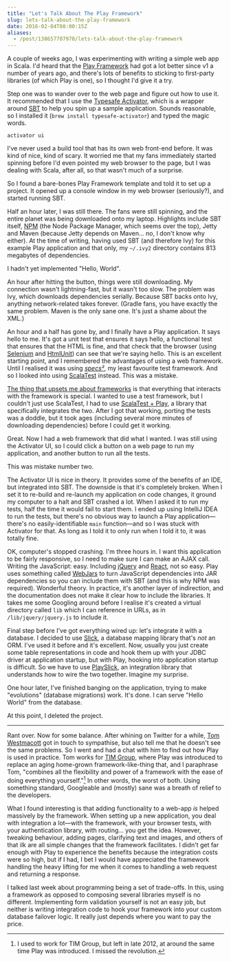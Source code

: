 ```yaml
---
title: "Let's Talk About The Play Framework"
slug: lets-talk-about-the-play-framework
date: 2016-02-04T08:00:15Z
aliases:
  - /post/138657707970/lets-talk-about-the-play-framework
---
```


A couple of weeks ago, I was experimenting with writing a simple web app in Scala. I'd heard that the [Play Framework][] had got a lot better since v1 a number of years ago, and there's lots of benefits to sticking to first-party libraries (of which Play is one), so I thought I'd give it a try.

<!--more-->

Step one was to wander over to the web page and figure out how to use it. It recommended that I use the [Typesafe Activator][], which is a wrapper around [SBT][] to help you spin up a sample application. Sounds reasonable, so I installed it (`brew install typesafe-activator`) and typed the magic words.

    activator ui

I've never used a build tool that has its own web front-end before. It was kind of nice, kind of scary. It worried me that my fans immediately started spinning before I'd even pointed my web browser to the page, but I was dealing with Scala, after all, so that wasn't much of a surprise.

So I found a bare-bones Play Framework template and told it to set up a project. It opened up a console window in my web browser (seriously?), and started running SBT.

Half an hour later, I was still there. The fans were still spinning, and the entire planet was being downloaded onto my laptop. Highlights include SBT itself, [NPM][] (the Node Package Manager, which seems over the top), Jetty and Maven (because Jetty depends on Maven… no, I don't know why either). At the time of writing, having used SBT (and therefore Ivy) for this example Play application and that only, my `~/.ivy2` directory contains 813 megabytes of dependencies.

I hadn't yet implemented "Hello, World".

An hour after hitting the button, things were still downloading. My connection wasn't lightning-fast, but it wasn't too slow. The problem was Ivy, which downloads dependencies serially. Because SBT backs onto Ivy, anything network-related takes forever. (Gradle fans, you have exactly the same problem. Maven is the only sane one. It's just a shame about the XML.)

An hour and a half has gone by, and I finally have a Play application. It says hello to me. It's got a unit test that ensures it says hello, a functional test that ensures that the HTML is fine, and that check that the browser (using [Selenium][] and [HtmlUnit][]) can see that we're saying hello. This is an excellent starting point, and I remembered the advantages of using a web framework. Until I realised it was using [_specs²_][specs2], my least favourite test framework. And so I looked into using [ScalaTest][] instead. This was a mistake.

[The thing that upsets me about frameworks][don't call us. we'll call you.] is that everything that interacts with the framework is special. I wanted to use a test framework, but I couldn't just use ScalaTest, I had to use [ScalaTest + Play][], a library that specifically integrates the two. After I got that working, porting the tests was a doddle, but it took ages (including several more minutes of downloading dependencies) before I could get it working.

Great. Now I had a web framework that did what I wanted. I was still using the Activator UI, so I could click a button on a web page to run my application, and another button to run all the tests.

This was mistake number two.

The Activator UI is nice in theory. It provides some of the benefits of an IDE, but integrated into SBT. The downside is that it's completely broken. When I set it to re-build and re-launch my application on code changes, it ground my computer to a halt and SBT crashed a lot. When I asked it to run my tests, half the time it would fail to start them. I ended up using IntelliJ IDEA to run the tests, but there's no obvious way to launch a Play application—there's no easily-identifiable `main` function—and so I was stuck with Activator for that. As long as I told it to only run when I told it to, it was totally fine.

OK, computer's stopped crashing. I'm three hours in. I want this application to be fairly responsive, so I need to make sure I can make an AJAX call. Writing the JavaScript: easy. Including [jQuery][] and [React][], not so easy. Play uses something called [WebJars][] to turn JavaScript dependencies into JAR dependencies so you can include them with SBT (and this is why NPM was required). Wonderful theory. In practice, it's another layer of indirection, and the documentation does not make it clear how to include the libraries. It takes me some Googling around before I realise it's created a virtual directory called `lib` which I can reference in URLs, as in `/lib/jquery/jquery.js` to include it.

Final step before I've got everything wired up: let's integrate it with a database. I decided to use [Slick][], a database mapping library that's _not_ an ORM. I've used it before and it's excellent. Now, usually you just create some table representations in code and hook them up with your JDBC driver at application startup, but with Play, hooking into application startup is difficult. So we have to use [PlaySlick][], an integration library that understands how to wire the two together. Imagine my surprise.

One hour later, I've finished banging on the application, trying to make "evolutions" (database migrations) work. It's done. I can serve "Hello World" from the database.

At this point, I deleted the project.

---

Rant over. Now for some balance. After whining on Twitter for a while, [Tom Westmacott][@twestmacott] got in touch to sympathise, but also tell me that he doesn't see the same problems. So I went and had a chat with him to find out how Play is used in practice. Tom works for [TIM Group][], where Play was introduced to replace an aging home-grown framework-like-thing that, and I paraphrase Tom, "combines all the flexibility and power of a framework with the ease of doing everything yourself."[^1] In other words, the worst of both. Using something standard, Googleable and (mostly) sane was a breath of relief to the developers.

What I found interesting is that adding functionality to a web-app _is_ helped massively by the framework. When setting up a new application, you deal with integration a lot—with the framework, with your browser tests, with your authentication library, with routing… you get the idea. However, tweaking behaviour, adding pages, clarifying text and images, and others of that ilk are all simple changes that the framework facilitates. I didn't get far enough with Play to experience the benefits because the integration costs were so high, but if I had, I bet I would have appreciated the framework handling the heavy lifting for me when it comes to handling a web request and returning a response.

I talked last week about programming being a set of trade-offs. In this, using a framework as opposed to composing several libraries myself is no different. Implementing form validation yourself is not an easy job, but neither is writing integration code to hook your framework into your custom database failover logic. It really just depends where you want to pay the price.

[^1]: I used to work for TIM Group, but left in late 2012, at around the same time Play was introduced. I missed the revolution.

[don't call us. we'll call you.]: /post/46427054295/dont-call-us-well-call-you
[htmlunit]: http://htmlunit.sourceforge.net/
[npm]: https://www.npmjs.com/
[play framework]: https://playframework.com/
[playslick]: https://www.playframework.com/documentation/2.4.x/PlaySlick
[react]: https://facebook.github.io/react/
[sbt]: http://www.scala-sbt.org/
[scalatest + play]: http://www.scalatest.org/plus/play
[scalatest]: http://scalatest.org/
[selenium]: http://www.seleniumhq.org/
[slick]: http://slick.typesafe.com/
[specs2]: https://etorreborre.github.io/specs2/
[typesafe activator]: https://www.typesafe.com/community/core-tools/activator-and-sbt
[webjars]: http://www.webjars.org/
[jquery]: https://jquery.com/
[@twestmacott]: https://twitter.com/twestmacott
[tim group]: http://www.timgroup.com/
